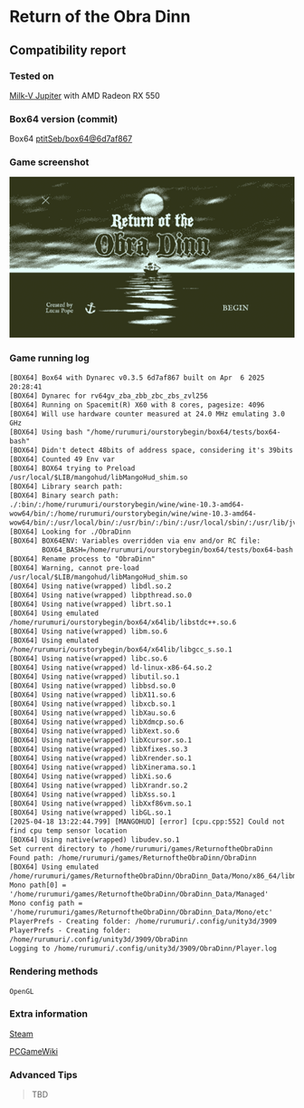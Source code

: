 # Return of the Obra Dinn

## Compatibility report

### Tested on

[Milk-V Jupiter](/docs/hardwares#milk-v-jupiter-soc-spacemit-m1)
 with AMD Radeon RX 550

### Box64 version (commit)

Box64 [ptitSeb/box64@6d7af867](https://github.com/ptitSeb/box64/tree/6d7af867)

### Game screenshot

![screenshot](img/Return_of_the_Obra_Dinn_0.png)

### Game running log

```shell
[BOX64] Box64 with Dynarec v0.3.5 6d7af867 built on Apr  6 2025 20:28:41
[BOX64] Dynarec for rv64gv_zba_zbb_zbc_zbs_zvl256
[BOX64] Running on Spacemit(R) X60 with 8 cores, pagesize: 4096
[BOX64] Will use hardware counter measured at 24.0 MHz emulating 3.0 GHz
[BOX64] Using bash "/home/rurumuri/ourstorybegin/box64/tests/box64-bash"
[BOX64] Didn't detect 48bits of address space, considering it's 39bits
[BOX64] Counted 49 Env var
[BOX64] BOX64 trying to Preload /usr/local/$LIB/mangohud/libMangoHud_shim.so 
[BOX64] Library search path: 
[BOX64] Binary search path: ./:bin/:/home/rurumuri/ourstorybegin/wine/wine-10.3-amd64-wow64/bin/:/home/rurumuri/ourstorybegin/wine/wine-10.3-amd64-wow64/bin/:/usr/local/bin/:/usr/bin/:/bin/:/usr/local/sbin/:/usr/lib/jvm/default/bin/:/usr/bin/site_perl/:/usr/bin/vendor_perl/:/usr/bin/core_perl/:/usr/lib/rustup/bin/
[BOX64] Looking for ./ObraDinn
[BOX64] BOX64ENV: Variables overridden via env and/or RC file:
        BOX64_BASH=/home/rurumuri/ourstorybegin/box64/tests/box64-bash
[BOX64] Rename process to "ObraDinn"
[BOX64] Warning, cannot pre-load /usr/local/$LIB/mangohud/libMangoHud_shim.so
[BOX64] Using native(wrapped) libdl.so.2
[BOX64] Using native(wrapped) libpthread.so.0
[BOX64] Using native(wrapped) librt.so.1
[BOX64] Using emulated /home/rurumuri/ourstorybegin/box64/x64lib/libstdc++.so.6
[BOX64] Using native(wrapped) libm.so.6
[BOX64] Using emulated /home/rurumuri/ourstorybegin/box64/x64lib/libgcc_s.so.1
[BOX64] Using native(wrapped) libc.so.6
[BOX64] Using native(wrapped) ld-linux-x86-64.so.2
[BOX64] Using native(wrapped) libutil.so.1
[BOX64] Using native(wrapped) libbsd.so.0
[BOX64] Using native(wrapped) libX11.so.6
[BOX64] Using native(wrapped) libxcb.so.1
[BOX64] Using native(wrapped) libXau.so.6
[BOX64] Using native(wrapped) libXdmcp.so.6
[BOX64] Using native(wrapped) libXext.so.6
[BOX64] Using native(wrapped) libXcursor.so.1
[BOX64] Using native(wrapped) libXfixes.so.3
[BOX64] Using native(wrapped) libXrender.so.1
[BOX64] Using native(wrapped) libXinerama.so.1
[BOX64] Using native(wrapped) libXi.so.6
[BOX64] Using native(wrapped) libXrandr.so.2
[BOX64] Using native(wrapped) libXss.so.1
[BOX64] Using native(wrapped) libXxf86vm.so.1
[BOX64] Using native(wrapped) libGL.so.1
[2025-04-18 13:22:44.799] [MANGOHUD] [error] [cpu.cpp:552] Could not find cpu temp sensor location
[BOX64] Using native(wrapped) libudev.so.1
Set current directory to /home/rurumuri/games/ReturnoftheObraDinn
Found path: /home/rurumuri/games/ReturnoftheObraDinn/ObraDinn
[BOX64] Using emulated /home/rurumuri/games/ReturnoftheObraDinn/ObraDinn_Data/Mono/x86_64/libmono.so
Mono path[0] = '/home/rurumuri/games/ReturnoftheObraDinn/ObraDinn_Data/Managed'
Mono config path = '/home/rurumuri/games/ReturnoftheObraDinn/ObraDinn_Data/Mono/etc'
PlayerPrefs - Creating folder: /home/rurumuri/.config/unity3d/3909
PlayerPrefs - Creating folder: /home/rurumuri/.config/unity3d/3909/ObraDinn
Logging to /home/rurumuri/.config/unity3d/3909/ObraDinn/Player.log
```

### Rendering methods

```shell
OpenGL
```

### Extra information

[Steam](https://store.steampowered.com/app/653530/Return_of_the_Obra_Dinn/)

[PCGameWiki](https://www.pcgamingwiki.com/wiki/Return_of_the_Obra_Dinn)

### Advanced Tips

> TBD